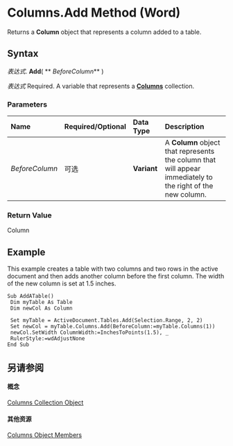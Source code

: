 
# Columns.Add Method (Word)

Returns a  **Column** object that represents a column added to a table.


## Syntax

 _表达式_. **Add**( ** _BeforeColumn_** )

 _表达式_ Required. A variable that represents a **[Columns](7c2d1353-cbc4-a162-83a1-6cac1300266f.md)** collection.


### Parameters



|**Name**|**Required/Optional**|**Data Type**|**Description**|
|:-----|:-----|:-----|:-----|
| _BeforeColumn_|可选|**Variant**|A  **Column** object that represents the column that will appear immediately to the right of the new column.|

### Return Value

Column


## Example

This example creates a table with two columns and two rows in the active document and then adds another column before the first column. The width of the new column is set at 1.5 inches.


```
Sub AddATable() 
 Dim myTable As Table 
 Dim newCol As Column 
 
 Set myTable = ActiveDocument.Tables.Add(Selection.Range, 2, 2) 
 Set newCol = myTable.Columns.Add(BeforeColumn:=myTable.Columns(1)) 
 newCol.SetWidth ColumnWidth:=InchesToPoints(1.5), _ 
 RulerStyle:=wdAdjustNone 
End Sub
```


## 另请参阅


#### 概念


[Columns Collection Object](7c2d1353-cbc4-a162-83a1-6cac1300266f.md)
#### 其他资源


[Columns Object Members](http://msdn.microsoft.com/library/0c588082-0571-6261-e15f-12c0f076052f%28Office.15%29.aspx)